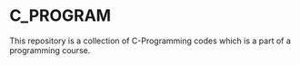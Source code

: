 # C_PROGRAM
This repository is a collection of C-Programming codes which is a part of a programming course. 

